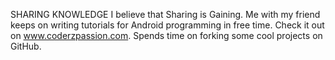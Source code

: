 SHARING KNOWLEDGE
I believe that Sharing is Gaining. Me with my friend keeps on writing tutorials for Android programming in free time. Check it out on www.coderzpassion.com. Spends time on forking some cool projects on GitHub.
